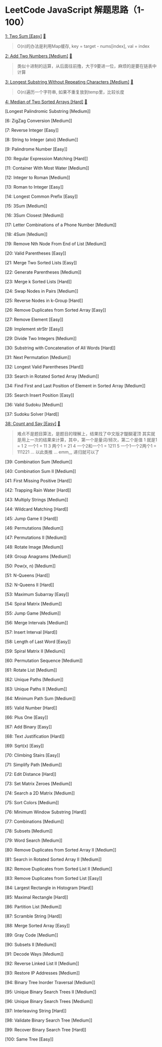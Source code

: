 # LeetCode JavaScript 解题思路（1-100）

[1: Two Sum [Easy]](https://leetcode.com/problems/two-sum/) [🙈](1.two-sum.js)

> O(n)的办法是利用Map缓存, key = target - nums\[index], val = index

[2: Add Two Numbers [Medium]](https://leetcode.com/problems/add-two-numbers/) [🙈](2.add-two-numbers.js)

> 类似十进制的运算，从后面往前撸，大于9要进一位，麻烦的是要在链表中计算

[3: Longest Substring Without Repeating Characters [Medium]](https://leetcode.com/problems/longest-substring-without-repeating-characters/) [🙈](3.longest-substring-without-repeating-characters.js)

> O(n)遍历一个字符串, 如果不重复放到temp里，比较长度


[4: Median of Two Sorted Arrays [Hard]](https://leetcode.com/problems/median-of-two-sorted-arrays/) [🙈](4.median-of-two-sorted-arrays.js)


[Longest Palindromic Substring [Medium]]


[6: ZigZag Conversion [Medium]]


[7: Reverse Integer [Easy]]


[8: String to Integer (atoi) [Medium]]


[9: Palindrome Number [Easy]]


[10: Regular Expression Matching [Hard]]


[11: Container With Most Water [Medium]]


[12: Integer to Roman [Medium]]


[13: Roman to Integer [Easy]]


[14: Longest Common Prefix [Easy]]


[15: 3Sum [Medium]]


[16: 3Sum Closest [Medium]]


[17: Letter Combinations of a Phone Number [Medium]]


[18: 4Sum [Medium]]


[19: Remove Nth Node From End of List [Medium]]


[20: Valid Parentheses [Easy]]


[21: Merge Two Sorted Lists [Easy]]


[22: Generate Parentheses [Medium]]


[23: Merge k Sorted Lists [Hard]]


[24: Swap Nodes in Pairs [Medium]]


[25: Reverse Nodes in k-Group [Hard]]


[26: Remove Duplicates from Sorted Array [Easy]]


[27: Remove Element [Easy]]


[28: Implement strStr [Easy]]


[29: Divide Two Integers [Medium]]


[30: Substring with Concatenation of All Words [Hard]]


[31: Next Permutation [Medium]]


[32: Longest Valid Parentheses [Hard]]


[33: Search in Rotated Sorted Array [Medium]]


[34: Find First and Last Position of Element in Sorted Array [Medium]]


[35: Search Insert Position [Easy]]


[36: Valid Sudoku [Medium]]


[37: Sudoku Solver [Hard]]


[38: Count and Say [Easy]](https://leetcode.com/problems/count-and-say/) [🙈](38.count-and-say.js)

> 难点不是题目算法，是题目的理解上，结果找了中文版才醍醐灌顶
> 其实就是用上一次的结果来计算，其中，第一个是量词/频次，第二个是值
> 1 就是1 = 1
> 2 一个1 = 11
> 3 两个1 = 21
> 4 一个2和一个1 = 1211
> 5 一个1一个2两个1 = 111221  ... 以此类推 ...
> emm,,, 递归就可以了

[39: Combination Sum [Medium]]


[40: Combination Sum II [Medium]]


[41: First Missing Positive [Hard]]


[42: Trapping Rain Water [Hard]]


[43: Multiply Strings [Medium]]


[44: Wildcard Matching [Hard]]


[45: Jump Game II [Hard]]


[46: Permutations [Medium]]


[47: Permutations II [Medium]]


[48: Rotate Image [Medium]]


[49: Group Anagrams [Medium]]


[50: Pow(x, n) [Medium]]


[51: N-Queens [Hard]]


[52: N-Queens II [Hard]]


[53: Maximum Subarray [Easy]]


[54: Spiral Matrix [Medium]]


[55: Jump Game [Medium]]


[56: Merge Intervals [Medium]]


[57: Insert Interval [Hard]]


[58: Length of Last Word [Easy]]


[59: Spiral Matrix II [Medium]]


[60: Permutation Sequence [Medium]]


[61: Rotate List [Medium]]


[62: Unique Paths [Medium]]


[63: Unique Paths II [Medium]]


[64: Minimum Path Sum [Medium]]


[65: Valid Number [Hard]]


[66: Plus One [Easy]]


[67: Add Binary [Easy]]


[68: Text Justification [Hard]]


[69: Sqrt(x) [Easy]]


[70: Climbing Stairs [Easy]]


[71: Simplify Path [Medium]]


[72: Edit Distance [Hard]]


[73: Set Matrix Zeroes [Medium]]


[74: Search a 2D Matrix [Medium]]


[75: Sort Colors [Medium]]


[76: Minimum Window Substring [Hard]]


[77: Combinations [Medium]]


[78: Subsets [Medium]]


[79: Word Search [Medium]]


[80: Remove Duplicates from Sorted Array II [Medium]]


[81: Search in Rotated Sorted Array II [Medium]]


[82: Remove Duplicates from Sorted List II [Medium]]


[83: Remove Duplicates from Sorted List [Easy]]


[84: Largest Rectangle in Histogram [Hard]]


[85: Maximal Rectangle [Hard]]


[86: Partition List [Medium]]


[87: Scramble String [Hard]]


[88: Merge Sorted Array [Easy]]


[89: Gray Code [Medium]]


[90: Subsets II [Medium]]


[91: Decode Ways [Medium]]


[92: Reverse Linked List II [Medium]]


[93: Restore IP Addresses [Medium]]


[94: Binary Tree Inorder Traversal [Medium]]


[95: Unique Binary Search Trees II [Medium]]


[96: Unique Binary Search Trees [Medium]]


[97: Interleaving String [Hard]]


[98: Validate Binary Search Tree [Medium]]


[99: Recover Binary Search Tree [Hard]]


[100: Same Tree [Easy]]


